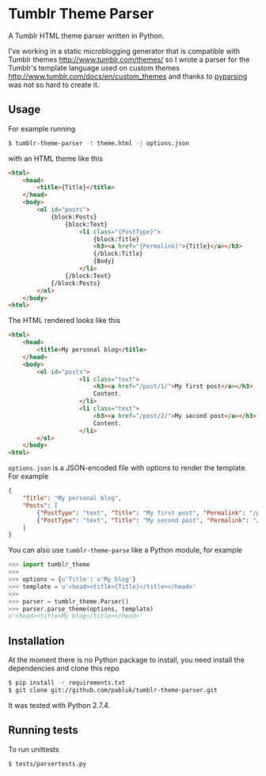 Tumblr Theme Parser
===================

A Tumblr HTML theme parser written in Python.

I've working in a static microblogging generator that is compatible with
Tumblr themes http://www.tumblr.com/themes/ so I wrote a parser for the
Tumblr's template language used on custom themes http://www.tumblr.com/docs/en/custom_themes
and thanks to [pyparsing](http://pyparsing.wikispaces.com/) was not so hard to create it.

Usage
-----

For example running

```bash
$ tumblr-theme-parser -t theme.html -j options.json
```

with an HTML theme like this

```html
<html>
    <head>
        <title>{Title}</title>
    </head>
    <body>
        <ol id="posts">
            {block:Posts}
                {block:Text}
                    <li class="{PostType}">
                        {block:Title}
                        <h3><a href="{Permalink}">{Title}</a></h3>
                        {/block:Title}
                        {Body}
                    </li>
                {/block:Text}
            {/block:Posts}
        </ol>
    </body>
<html>
```

The HTML rendered looks like this

```html
<html>
    <head>
        <title>My personal blog</title>
    </head>
    <body>
        <ol id="posts">
                    <li class="text">
                        <h3><a href="/post/1/">My first post</a></h3>
                        Content.
                    </li>
                    <li class="text">
                        <h3><a href="/post/2/">My second post</a></h3>
                        Content.
                    </li>
        </ol>
    </body>
<html>
```

`options.json` is a JSON-encoded file with options to render the template. For example
```json
{
    "Title": "My personal blog",
    "Posts": [
        {"PostType": "text", "Title": "My first post", "Permalink": "/post/1/", "Body": "Content."},
        {"PostType": "text", "Title": "My second post", "Permalink": "/post/2/", "Body": "Content."}
    ]
}

```

You can also use `tumblr-theme-parse` like a Python module, for example

```python
>>> import tumblr_theme
>>>
>>> options = {u'Title': u'My blog'}
>>> template = u'<head><title>{Title}</title></head>'
>>>
>>> parser = tumblr_theme.Parser()
>>> parser.parse_theme(options, template)
u'<head><title>My blog</title></head>'
```

Installation
------------

At the moment there is no Python package to install, you need install the dependencies and clone this repo

```bash
$ pip install -r requirements.txt
$ git clone git://github.com/pabluk/tumblr-theme-parser.git
```
It was tested with Python 2.7.4.

Running tests
-------------

To run unittests

```bash
$ tests/parsertests.py
```
